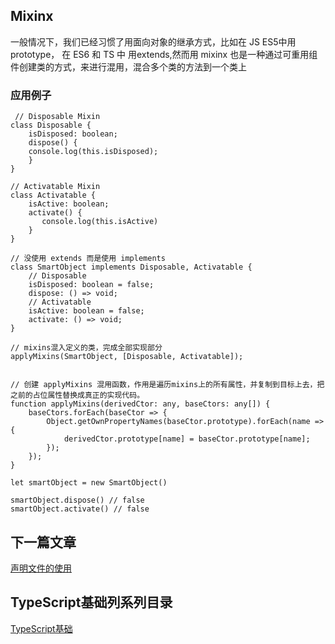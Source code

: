 ## Mixinx

 一般情况下，我们已经习惯了用面向对象的继承方式，比如在 JS ES5中用 prototype， 在 ES6 和 TS 中 用extends,然而用 mixinx 也是一种通过可重用组件创建类的方式，来进行混用，混合多个类的方法到一个类上

 ### 应用例子

```
 // Disposable Mixin
class Disposable {
    isDisposed: boolean;
    dispose() {
    console.log(this.isDisposed);
    }
}

// Activatable Mixin
class Activatable {
    isActive: boolean;
    activate() {
       console.log(this.isActive)
    }
}

// 没使用 extends 而是使用 implements
class SmartObject implements Disposable, Activatable {
    // Disposable
    isDisposed: boolean = false;
    dispose: () => void;
    // Activatable
    isActive: boolean = false;
    activate: () => void;
}

// mixins混入定义的类，完成全部实现部分
applyMixins(SmartObject, [Disposable, Activatable]);


// 创建 applyMixins 混用函数，作用是遍历mixins上的所有属性，并复制到目标上去，把之前的占位属性替换成真正的实现代码。
function applyMixins(derivedCtor: any, baseCtors: any[]) {
    baseCtors.forEach(baseCtor => {
        Object.getOwnPropertyNames(baseCtor.prototype).forEach(name => {
            derivedCtor.prototype[name] = baseCtor.prototype[name];
        });
    });
}

let smartObject = new SmartObject()

smartObject.dispose() // false
smartObject.activate() // false

```

## 下一篇文章
<a href='https://github.com/MarsPen/-notes-summary/blob/master/typescript/declareFile.md'>声明文件的使用</a>

## TypeScript基础列系列目录
<a href='https://github.com/MarsPen/-notes-summary/blob/master/typescript/index.md'>TypeScript基础</a>



  